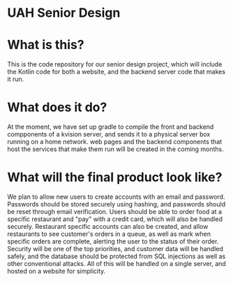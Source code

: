 # UAH Senior Design

# What is this?
This is the code repository for our senior design project, which will 
include the Kotlin code for both a website, and the backend server code 
that makes it run.

# What does it do?
At the moment, we have set up gradle to compile the front and backend 
compponents of a kvision server, and sends it to a physical server box 
running on a home network. web pages and the backend components that host 
the services that make them run will be created in the coming months. 

# What will the final product look like?
We plan to allow new users to create accounts with an email and 
password. Passwords should be stored securely using hashing, and passwords 
should be reset through email verification. Users should be able to order 
food at a specific restaurant and "pay" with a credit card, which will 
also be handled securely. Restaurant specific accounts can also be created, 
and allow restaurants to see customer's orders in a queue, as well as mark 
when specific orders are complete, alerting the user to the status of their order. Security will be one of the top priorities, and customer data will be handled safely, and the database should be protected from SQL injections as well as other conventional attacks. All of this will be handled on a single server, and hosted on a website for simplicity.

